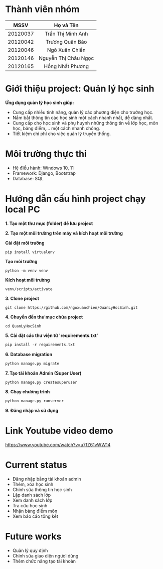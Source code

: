 # Thành viên nhóm

|   MSSV   |      Họ và Tên       |
| :------: | :------------------: |
| 20120037 |  Trần Thị Minh Anh   |
| 20120042 |   Trương Quân Bảo    |
| 20120046 |    Ngô Xuân Chiến    |
| 20120146 | Nguyễn Thị Châu Ngọc |
| 20120165 |   Hồng Nhất Phương   |

# Giới thiệu project: Quản lý học sinh

**Ứng dụng quản lý học sinh giúp:**

- Cung cấp nhiều tính năng, quản lý các phương diện cho trường học.
- Nắm bắt thông tin các học sinh một cách nhanh nhất, dễ dàng nhất.
- Cung cấp cho học sinh và phụ huynh những thông tin về lớp học, môn học, bảng điểm,… một cách nhanh chóng.
- Tiết kiệm chi phí cho việc quản lý truyền thống.

# Môi trường thực thi

- Hệ điều hành: Windows 10, 11
- Framework: Django, Bootstrap
- Database: SQL

# Hướng dẫn cấu hình project chạy local PC

**1. Tạo một thư mục (folder) để lưu project**

**2. Tạo một môi trường trên máy và kích hoạt môi trường**

**Cài đặt môi trường**

```
pip install virtualenv
```

**Tạo môi trường**

```
python -m venv venv
```

**Kích hoạt môi trường**

```
venv/scripts/activate
```

**3. Clone project**

```
git clone https://github.com/ngoxuanchien/QuanLyHocSinh.git
```

**4. Chuyển đến thư mục chứa project**

```
cd QuanLyHocSinh
```

**5. Cài đặt các thư viện từ 'requirements.txt'**

```python
pip install -r requirements.txt
```

**6. Database migration**

```python
python manage.py migrate
```

**7. Tạo tài khoản Admin (Super User)**

```python
python manage.py createsuperuser
```

**8. Chạy chương trình**

```python
python manage.py runserver
```

**9. Đăng nhập và sử dụng**

# Link Youtube video demo

https://www.youtube.com/watch?v=u7fZ61vWW14

# Current status

- Đăng nhập bằng tài khoản admin
- Thêm, xóa học sinh
- Chỉnh sửa thông tin học sinh
- Lập danh sách lớp
- Xem danh sách lớp
- Tra cứu học sinh
- Nhận bảng điểm môn
- Xem báo cáo tổng kết

# Future works

- Quản lý quy định
- Chỉnh sửa giao diện người dùng
- Thêm chức năng tạo tài khoản
